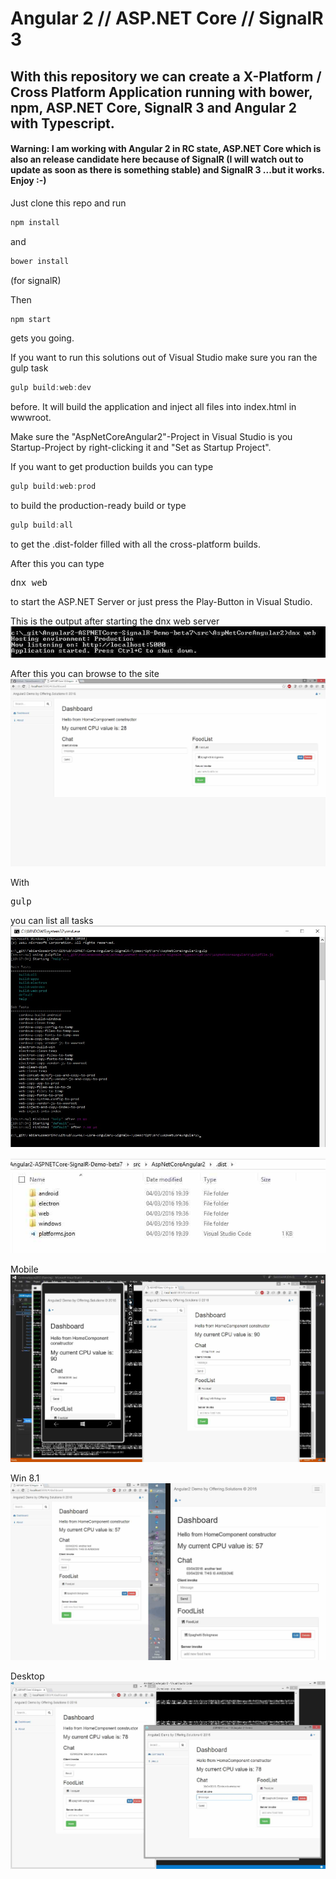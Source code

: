 # Angular 2 // ASP.NET Core // SignalR 3

## With this repository we can create a X-Platform / Cross Platform Application running with bower, npm, ASP.NET Core, SignalR 3 and Angular 2 with Typescript.

#### Warning: I am working with Angular 2 in RC state, ASP.NET Core which is also an release candidate here because of SignalR (I will watch out to update as soon as there is something stable) and SignalR 3 ...but it works. Enjoy :-)

Just clone this repo and run 
```javascript 
npm install
``` 
and 
```javascript 
bower install
```  

(for signalR)

Then
```javascript 
npm start
```  
gets you going.

If you want to run this solutions out of Visual Studio make sure you ran the gulp task 

```javascript
gulp build:web:dev 
```

before. It will build the application and inject all files into index.html in wwwroot.

Make sure the "AspNetCoreAngular2"-Project in Visual Studio is you Startup-Project by right-clicking it and "Set as Startup Project".

If you want to get production builds you can type

```javascript
gulp build:web:prod 
```

to build the production-ready build or type 

```javascript
gulp build:all
```

to get the .dist-folder filled with all the cross-platform builds.

After this you can type <pre>dnx web</pre> to start the ASP.NET Server or just press the Play-Button in Visual Studio.

This is the output after starting the dnx web server
![alt text](_gitAssets/commandLineWebServer.jpg "dnx web server")

After this you can browse to the site
![alt text](_gitAssets/screenshot1.jpg "dnx web server")

With <pre>gulp</pre> you can list all tasks
![alt text](_gitAssets/gulp-tasks.jpg "dnx web server")

![alt text](_gitAssets/dist-folder.jpg "dnx web server")

Mobile
![alt text](_gitAssets/xplatform1.jpg "dnx web server")

Win 8.1
![alt text](_gitAssets/xplatform2_win81.jpg "dnx web server")

Desktop
![alt text](_gitAssets/xplatform3.jpg "dnx web server")